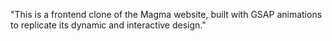 "This is a frontend clone of the Magma website, built with GSAP animations to replicate its dynamic and interactive design."










